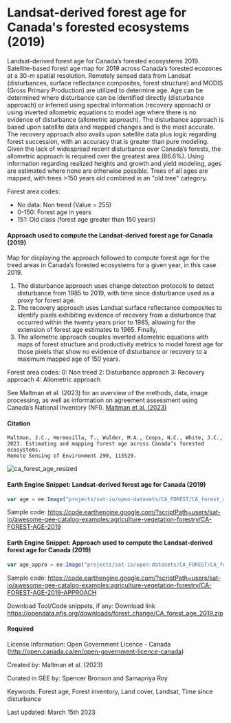 # Landsat-derived forest age for Canada's forested ecosystems (2019)

Landsat-derived forest age for Canada’s forested ecosystems 2019. Satellite-based forest age map for 2019 across Canada’s forested ecozones at a 30-m spatial resolution. Remotely sensed data from Landsat (disturbances, surface reflectance composites, forest structure) and MODIS (Gross Primary Production) are utilized to determine age. Age can be determined where disturbance can be identified directly (disturbance approach) or inferred using spectral information (recovery approach) or using inverted allometric equations to model age where there is no evidence of disturbance (allometric approach). The disturbance approach is based upon satellite data and mapped changes and is the most accurate. The recovery approach also avails upon satellite data plus logic regarding forest succession, with an accuracy that is greater than pure modeling. Given the lack of widespread recent disturbance over Canada’s forests, the allometric approach is required over the greatest area (86.6%). Using information regarding realized heights and growth and yield modeling, ages are estimated where none are otherwise possible. Trees of all ages are mapped, with trees >150 years old combined in an "old tree" category.

Forest area codes:

* No data: Non treed (Value = 255)
* 0-150: Forest age in years
* 151: Old class (forest age greater than 150 years)

#### Approach used to compute the Landsat-derived forest age for Canada (2019)

Map for displaying the approach followed to compute forest age for the treed areas in Canada’s forested ecosystems for a given year, in this case 2019.

1. The disturbance approach uses change detection protocols to detect disturbance from 1985 to 2019, with time since disturbance used as a proxy for forest age.
2. The recovery approach uses Landsat surface reflectance composites to identify pixels exhibiting evidence of recovery from a disturbance that occurred within the twenty years prior to 1985, allowing for the extension of forest age estimates to 1965. Finally,
3. The allometric approach couples inverted allometric equations with maps of forest structure and productivity metrics to model forest age for those pixels that show no evidence of disturbance or recovery to a maximum mapped age of 150 years.

Forest area codes:
0: Non treed
2: Disturbance approach
3: Recovery approach
4: Allometric approach

See Maltman et al. (2023) for an overview of the methods, data, image processing, as well as information on agreement assessment using Canada’s National Inventory (NFI). [Maltman et al. (2023)](https://doi.org/10.1016/j.rse.2023.113529)

#### Citation

```
Maltman, J.C., Hermosilla, T., Wulder, M.A., Coops, N.C., White, J.C., 2023. Estimating and mapping forest age across Canada’s forested ecosystems.
Remote Sensing of Environment 290, 113529.
```

![ca_forest_age_resized](https://user-images.githubusercontent.com/6677629/226199357-695d49a5-1f1c-4694-ad6a-b1f33ca0ae4b.gif)

#### Earth Engine Snippet: Landsat-derived forest age for Canada (2019)

```js
var age = ee.Image("projects/sat-io/open-datasets/CA_FOREST/CA_forest_age_2019");
```

Sample code: https://code.earthengine.google.com/?scriptPath=users/sat-io/awesome-gee-catalog-examples:agriculture-vegetation-forestry/CA-FOREST-AGE-2019

#### Earth Engine Snippet: Approach used to compute the Landsat-derived forest age for Canada (2019)

```js
var age_appro = ee.Image("projects/sat-io/open-datasets/CA_FOREST/CA_forest_age_2019_approach");
```

Sample code: https://code.earthengine.google.com/?scriptPath=users/sat-io/awesome-gee-catalog-examples:agriculture-vegetation-forestry/CA-FOREST-AGE-2019-APPROACH

Download Tool/Code snippets, if any: Download link
https://opendata.nfis.org/downloads/forest_change/CA_forest_age_2019.zip

#### Required
License Information: Open Government Licence - Canada (http://open.canada.ca/en/open-government-licence-canada)

Created by: Maltman et al. (2023)

Curated in GEE by: Spencer Bronson and Samapriya Roy

Keywords: Forest age, Forest inventory, Land cover, Landsat, Time since disturbance

Last updated: March 15th 2023

